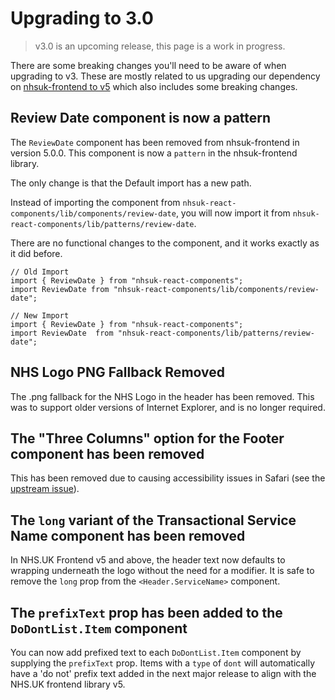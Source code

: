 # Upgrading to 3.0

> v3.0 is an upcoming release, this page is a work in progress.

There are some breaking changes you'll need to be aware of when upgrading to v3.  These are mostly related to us upgrading our dependency on [nhsuk-frontend to v5](https://github.com/nhsuk/nhsuk-frontend/blob/main/CHANGELOG.md#500---16-march-2021) which also includes some breaking changes.

## Review Date component is now a pattern

The `ReviewDate` component has been removed from nhsuk-frontend in version 5.0.0. This component is now a `pattern` in the nhsuk-frontend library. 

The only change is that the Default import has a new path.

Instead of importing the component from `nhsuk-react-components/lib/components/review-date`, you will now import it from `nhsuk-react-components/lib/patterns/review-date`.

There are no functional changes to the component, and it works exactly as it did before.

```tsx
// Old Import
import { ReviewDate } from "nhsuk-react-components";
import ReviewDate from "nhsuk-react-components/lib/components/review-date";

// New Import
import { ReviewDate } from "nhsuk-react-components";
import ReviewDate  from "nhsuk-react-components/lib/patterns/review-date";
```

## NHS Logo PNG Fallback Removed

The .png fallback for the NHS Logo in the header has been removed. This was to support older versions of Internet Explorer, and is no longer required.

## The "Three Columns" option for the Footer component has been removed

This has been removed due to causing accessibility issues in Safari (see the [upstream issue](https://github.com/nhsuk/nhsuk-frontend/issues/575)).

## The `long` variant of the Transactional Service Name component has been removed

In NHS.UK Frontend v5 and above, the header text now defaults to wrapping underneath the logo without the need for a modifier. It is safe to remove the `long` prop from the `<Header.ServiceName>` component.

## The `prefixText` prop has been added to the `DoDontList.Item` component

You can now add prefixed text to each `DoDontList.Item` component by supplying the `prefixText` prop. Items with a `type` of `dont` will automatically have a 'do not' prefix text added in the next major release to align with the NHS.UK frontend library v5.